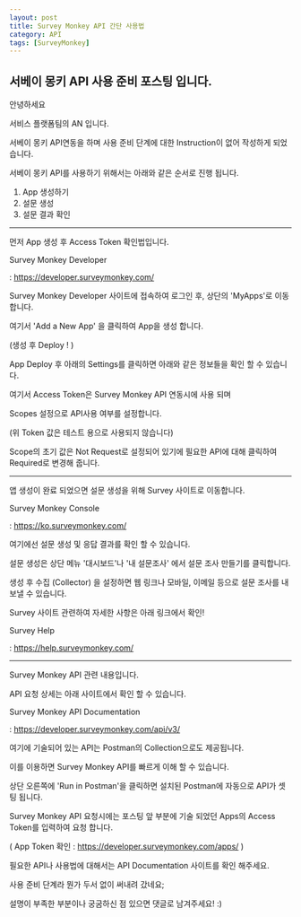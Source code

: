 ```yaml
---
layout: post
title: Survey Monkey API 간단 사용법
category: API
tags: [SurveyMonkey]
---
```


## 서베이 몽키 API 사용 준비 포스팅 입니다. 


안녕하세요 

서비스 플랫폼팀의 AN 입니다.

서베이 몽키 API연동을 하며 사용 준비 단계에 대한 Instruction이 없어 작성하게 되었습니다. 

서베이 몽키 API를 사용하기 위해서는 아래와 같은 순서로 진행 됩니다. 

1. App 생성하기
2. 설문 생성
3. 설문 결과 확인

---

먼저 App 생성 후 Access Token 확인법입니다. 

Survey Monkey Developer

: https://developer.surveymonkey.com/  

Survey Monkey Developer 사이트에 접속하여 로그인 후, 상단의 'MyApps'로 이동합니다.



여기서  'Add a New App' 을 클릭하여 App을 생성 합니다.

(생성 후 Deploy ! )



 App Deploy 후 아래의 Settings를 클릭하면 아래와 같은 정보들을 확인 할 수 있습니다.



  여기서 Access Token은 Survey Monkey API 연동시에 사용 되며

 Scopes 설정으로 API사용 여부를 설정합니다.

(위 Token 값은 테스트 용으로 사용되지 않습니다)

 Scope의 초기 값은 Not Request로 설정되어 있기에 필요한 API에 대해 클릭하여 Required로 변경해  줍니다. 

---

앱 생성이 완료 되었으면 설문 생성을 위해 Survey 사이트로 이동합니다. 

Survey Monkey Console

:  https://ko.surveymonkey.com/  

여기에선 설문 생성 및 응답 결과를 확인 할 수 있습니다. 

설문 생성은 상단 메뉴 '대시보드'나 '내 설문조사' 에서 설문 조사 만들기를 클릭합니다. 



생성 후 수집 (Collector) 을 설정하면 웹 링크나 모바일, 이메일 등으로 설문 조사를 내보낼 수 있습니다.

Survey 사이트 관련하여 자세한 사항은 아래 링크에서 확인!

Survey Help

: https://help.surveymonkey.com/

---

Survey Monkey API 관련 내용입니다. 

API 요청 상세는 아래 사이트에서 확인 할 수 있습니다.

Survey Monkey API Documentation 

: https://developer.surveymonkey.com/api/v3/

여기에 기술되어 있는 API는 Postman의 Collection으로도 제공됩니다. 

이를 이용하면 Survey Monkey API를 빠르게 이해 할 수 있습니다. 



상단 오른쪽에 'Run in Postman'을 클릭하면 설치된 Postman에 자동으로 API가 셋팅 됩니다.



Survey Monkey API 요청시에는 포스팅 앞 부분에 기술 되었던 Apps의 Access Token를 입력하여 요청 합니다. 

( App Token 확인 : https://developer.surveymonkey.com/apps/ )



필요한 API나 사용법에 대해서는 API Documentation 사이트를 확인 해주세요.

사용 준비 단계라 뭔가 두서 없이 써내려 갔네요;

설명이 부족한 부분이나 궁굼하신 점 있으면 댓글로 남겨주세요! :) 


